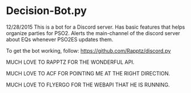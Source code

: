 # Decision-Bot.py

12/28/2015
This is a bot for a Discord server. Has basic features that helps organize parties for PSO2. Alerts the main-channel of the discord server about EQs whenever PSO2ES updates them.

To get the bot working, follow: https://github.com/Rapptz/discord.py

MUCH LOVE TO RAPPTZ FOR THE WONDERFUL API.

MUCH LOVE TO ACF FOR POINTING ME AT THE RIGHT DIRECTION.

MUCH LOVE TO FLYERGO FOR THE WEBAPI THAT HE IS RUNNING.

